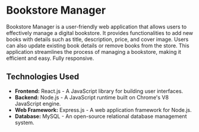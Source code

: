# Bookstore Manager

Bookstore Manager is a user-friendly web application that allows users to effectively manage a digital bookstore. It provides functionalities to add new books with details such as title, description, price, and cover image. Users can also update existing book details or remove books from the store. This application streamlines the process of managing a bookstore, making it efficient and easy. Fully responsive.

## Technologies Used

- **Frontend:** React.js - A JavaScript library for building user interfaces.
- **Backend:** Node.js - A JavaScript runtime built on Chrome's V8 JavaScript engine.
- **Web Framework:** Express.js - A web application framework for Node.js.
- **Database:** MySQL - An open-source relational database management system.